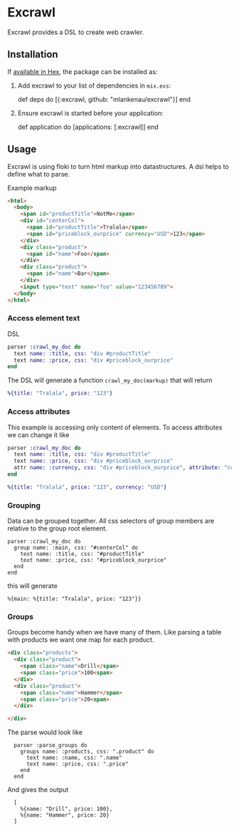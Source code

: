 # Excrawl

Excrawl provides a DSL to create web crawler.

## Installation

If [available in Hex](https://hex.pm/docs/publish), the package can be installed as:

  1. Add excrawl to your list of dependencies in `mix.exs`:

        def deps do
          [{:excrawl, github: "mlankenau/excrawl"}]
        end

  2. Ensure excrawl is started before your application:

        def application do
          [applications: [:excrawl]]
        end

## Usage

Excrawl is using floki to turn html markup into datastructures. A dsl
helps to define what to parse.

Example markup
```html
<html>
  <body>
    <span id="productTitle">NotMe</span>
    <div id="centerCol">
      <span id="productTitle">Tralala</span>
      <span id="priceblock_ourprice" currency="USD">123</span>
    </div>
    <div class="product">
      <span id="name">Foo</span>
    </div>
    <div class="product">
      <span id="name">Bar</span>
    </div>
    <input type="text" name="foo" value="123456789">
  </body>
</html>
```

### Access element text

DSL
```elixir
parser :crawl_my_doc do
  text name: :title, css: "div #productTitle"
  text name: :price, css: "div #priceblock_ourprice"
end
```

The DSL will generate a function ```crawl_my_doc(markup)``` that
will return

```elixir
%{title: "Tralala", price: "123"}
```

### Access attributes

This example is accessing only content of elements. To access attributes
we can change it like

```elixir
parser :crawl_my_doc do
  text name: :title, css: "div #productTitle"
  text name: :price, css: "div #priceblock_ourprice"
  attr name: :currency, css: "div #priceblock_ourprice", attribute: "currency"
end
```

```elixir
%{title: "Tralala", price: "123", currency: "USD"}
```

### Grouping

Data can be grouped together. All css selectors of group
members are relative to the group root element.

```
parser :crawl_my_doc do
  group name: :main, css: "#centerCol" do
    text name: :title, css: "#productTitle"
    text name: :price, css: "#priceblock_ourprice"
  end
end
```

this will generate

```
%{main: %{title: "Tralala", price: "123"}}
```

### Groups

Groups become handy when we have many of them. Like parsing
a table with products we want one map for each product.

```html
<div class="products">
  <div class="product">
    <span class="name">Drill</span>
    <span class="price">100<span>
  </div>
  <div class="product">
    <span class="name">Hammer</span>
    <span class="price">20<span>
  </div>

</div>
```

The parse would look like

```
  parser :parse_groups do
    groups name: :products, css: ".product" do
      text name: :name, css: ".name"
      text name: :price, css: ".price"
    end
  end
```

And gives the output

```
  [
    %{name: "Drill", price: 100},
    %{name: "Hammer", price: 20}
  ]
```

